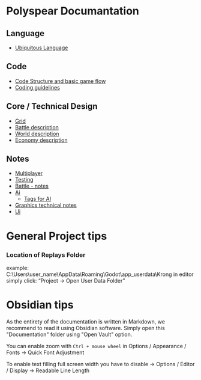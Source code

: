 # Polyspear Documantation

## Language

- [Ubiquitous Language](language.md)

## Code

- [Code Structure and basic game flow](Code%20Structure.md)
- [Coding guidelines](coding_guidelines.md)

## Core / Technical Design

- [Grid](<Grid/Technical.md>)
- [Battle description](<Battle System/Battle_Description.md>)
- [World description](<World map/design.md>)
- [Economy description](<World map/economy.md>)


## Notes

- [Multiplayer](multiplayer_doc.md)
- [Testing](Testing%20Documentation.md)
- [Battle - notes](<Battle Mode Structure.md>)
- [Ai](AI/ai_interface.md)
  - [Tags for AI](AI/doc_TagStateMachine.md)
- [Graphics technical notes](<Graphics/Technical.md>)
- [Ui](<UI/Menu_UI.md>)

# General Project tips
### Location of Replays Folder
example: C:\\Users\\user_name\\AppData\\Roaming\\Godot\\app_userdata\\Krong
in editor simply click: “Project → Open User Data Folder”
# Obsidian tips

As the entirety of the documentation is written in Markdown, we recommend to read it using Obsidian software.
Simply open this "Documentation" folder using "Open Vault" option.

You can enable zoom with `Ctrl + mouse wheel` in Options / Appearance / Fonts -> Quick Font Adjustment

To enable text filling full screen width you have to disable -> Options / Editor / Display -> Readable Line Length
